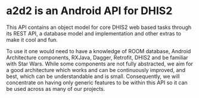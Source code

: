 # a2d2 is an Android API for DHIS2

This API contains an object model for core DHIS2 web based tasks through its REST API, a database model and implementation and other extras to make it cool and fun.

To use it one would need to have a knowledge of ROOM database, Android Architecture components, RXJava, Dagger, Retrofit, DHIS2 and be familiar with Star Wars. While some components are not fully abstracted, we aim for a good architecture which works and can be continuously improved, and best, which can be understandable and is small. Consequently, we will concentrate on having only generic features to be within this API so it can be used across as many of our projects.
